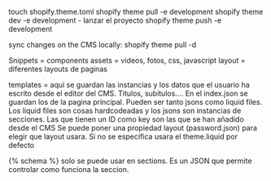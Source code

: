 touch shopify.theme.toml
shopify theme pull -e development
shopify theme dev -e development - lanzar el proyecto
shopify theme push -e development

sync changes on the CMS locally: shopify theme pull -d

Snippets = components
assets = videos, fotos, css, javascript
layout = diferentes layouts de paginas

templates = aqui se guardan las instancias y los datos que el usuario ha escrito desde el editor del CMS. Titulos, subitulos....
En el index.json se guardan los de la pagina principal.
Pueden ser tanto jsons como liquid files. Los liquid files son cosas hardcodeadas y los jsons son instancias de secciones.
Las que tienen un ID como key son las que se han añadido desde el CMS
Se puede poner una propiedad layout (password.json) para elegir que layout usara. Si no se especifica usara el theme.liquid por defecto

{% schema %} solo se puede usar en sections. Es un JSON que permite controlar como funciona la seccion.
